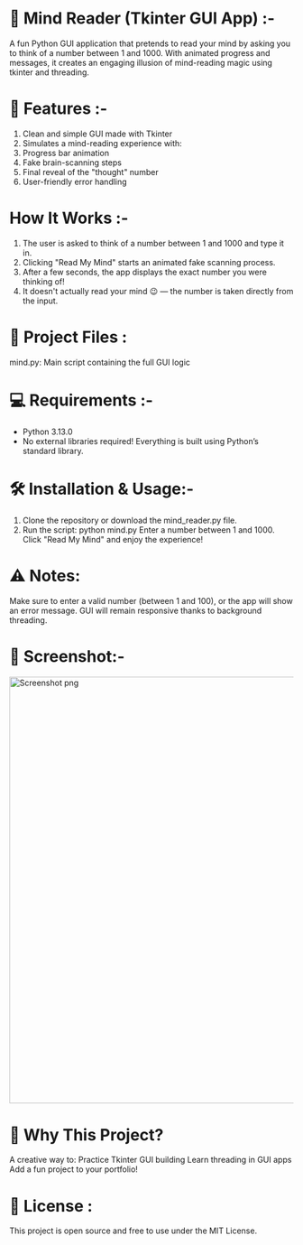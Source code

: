 # 🧠 Mind Reader (Tkinter GUI App) :-
A fun Python GUI application that pretends to read your mind by asking you to think of a number between 1 and 1000. With animated progress and messages, it creates an engaging illusion of mind-reading magic using tkinter and threading.

# 📌 Features :-
1. Clean and simple GUI made with Tkinter
2. Simulates a mind-reading experience with:
3. Progress bar animation
4. Fake brain-scanning steps
5. Final reveal of the "thought" number
6. User-friendly error handling

#  How It Works :-
1. The user is asked to think of a number between 1 and 1000 and type it in.
2. Clicking "Read My Mind" starts an animated fake scanning process.
3. After a few seconds, the app displays the exact number you were thinking of!
4. It doesn't actually read your mind 😉 — the number is taken directly from the input.

# 📂 Project Files :
 mind.py: Main script containing the full GUI logic

# 💻 Requirements :-
* Python 3.13.0
* No external libraries required! Everything is built using Python’s standard library.

# 🛠️ Installation & Usage:-
1. Clone the repository or download the mind_reader.py file.
2. Run the script:
    python mind.py
    Enter a number between 1 and 1000.
    Click "Read My Mind" and enjoy the experience!

# ⚠ Notes:
Make sure to enter a valid number (between 1 and 100), or the app will show an error message.
GUI will remain responsive thanks to background threading.

# 📸 Screenshot:-
<img width="1470" height="756" alt="Screenshot png" src="https://github.com/user-attachments/assets/e76c9b0d-f67a-4125-b5dd-ce91692207bd" />

# 🧠 Why This Project?
A creative way to:
 Practice Tkinter GUI building
 Learn threading in GUI apps
 Add a fun project to your portfolio!

# 📜 License :
This project is open source and free to use under the MIT License.
